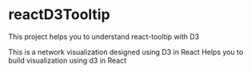 # reactD3Tooltip
This project helps you to understand react-tooltip with D3

This is a network visualization designed using D3 in React
Helps you to build visualization using d3 in React
